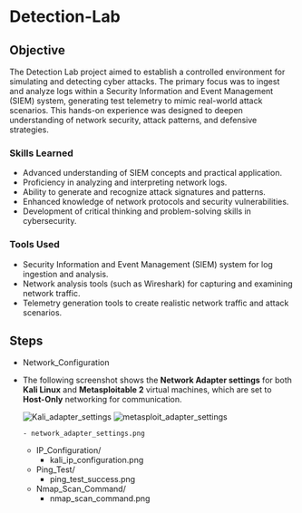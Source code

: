 # Detection-Lab

## Objective

The Detection Lab project aimed to establish a controlled environment for simulating and detecting cyber attacks. The primary focus was to ingest and analyze logs within a Security Information and Event Management (SIEM) system, generating test telemetry to mimic real-world attack scenarios. This hands-on experience was designed to deepen understanding of network security, attack patterns, and defensive strategies.

### Skills Learned


- Advanced understanding of SIEM concepts and practical application.
- Proficiency in analyzing and interpreting network logs.
- Ability to generate and recognize attack signatures and patterns.
- Enhanced knowledge of network protocols and security vulnerabilities.
- Development of critical thinking and problem-solving skills in cybersecurity.

### Tools Used

- Security Information and Event Management (SIEM) system for log ingestion and analysis.
- Network analysis tools (such as Wireshark) for capturing and examining network traffic.
- Telemetry generation tools to create realistic network traffic and attack scenarios.

## Steps
- Network_Configuration
- The following screenshot shows the **Network Adapter settings** for both **Kali Linux** and **Metasploitable 2** virtual machines, which are set to **Host-Only** networking for communication.

  ![Kali_adapter_settings](https://github.com/user-attachments/assets/63fdfd3c-695a-45fd-ba45-06d64b0120ab)
  ![metasploit_adapter_settings](https://github.com/user-attachments/assets/30010a20-84b3-4cfd-9938-e7bbfef445db)




      - network_adapter_settings.png
    - IP_Configuration/
      - kali_ip_configuration.png
    - Ping_Test/
      - ping_test_success.png
    - Nmap_Scan_Command/
      - nmap_scan_command.png

